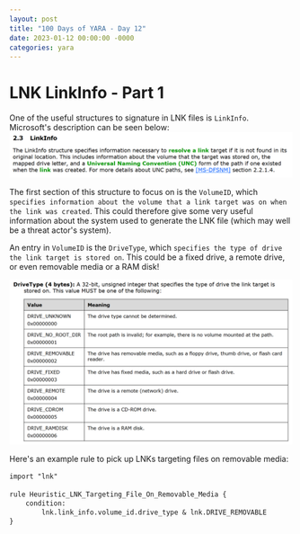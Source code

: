```yaml
---
layout: post
title: "100 Days of YARA - Day 12"
date: 2023-01-12 00:00:00 -0000
categories: yara
---
```


# LNK LinkInfo - Part 1
One of the useful structures to signature in LNK files is `LinkInfo`. Microsoft's description can be seen below:
![Link Info Description](/assets/2023-01-12_link_info_description.png)

The first section of this structure to focus on is the `VolumeID`, which `specifies information about the volume that a link target was on when the link was created`. This could therefore give some very useful information about the system used to generate the LNK file (which may well be a threat actor's system).

An entry in `VolumeID` is the `DriveType`, which `specifies the type of drive the link target is stored on`. This could be a fixed drive, a remote drive, or even removable media or a RAM disk!

![Drive Type Values](/assets/2023-01-12_drive_type_values.png)

Here's an example rule to pick up LNKs targeting files on removable media:
```
import "lnk"

rule Heuristic_LNK_Targeting_File_On_Removable_Media {
    condition:
        lnk.link_info.volume_id.drive_type & lnk.DRIVE_REMOVABLE
}
```